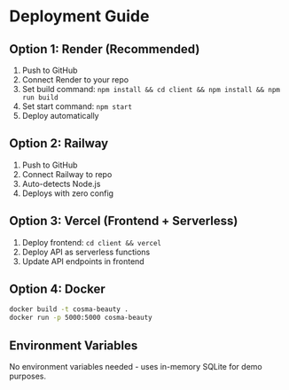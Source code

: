 # Deployment Guide

## Option 1: Render (Recommended)
1. Push to GitHub
2. Connect Render to your repo
3. Set build command: `npm install && cd client && npm install && npm run build`
4. Set start command: `npm start`
5. Deploy automatically

## Option 2: Railway
1. Push to GitHub
2. Connect Railway to repo
3. Auto-detects Node.js
4. Deploys with zero config

## Option 3: Vercel (Frontend + Serverless)
1. Deploy frontend: `cd client && vercel`
2. Deploy API as serverless functions
3. Update API endpoints in frontend

## Option 4: Docker
```bash
docker build -t cosma-beauty .
docker run -p 5000:5000 cosma-beauty
```

## Environment Variables
No environment variables needed - uses in-memory SQLite for demo purposes.